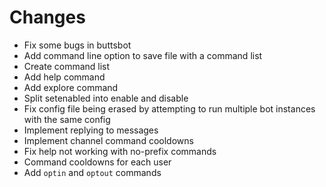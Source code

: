 # Changes
- Fix some bugs in buttsbot
- Add command line option to save file with a command list
- Create command list
- Add help command
- Add explore command
- Split setenabled into enable and disable
- Fix config file being erased by attempting to run multiple bot instances with the same config
- Implement replying to messages
- Implement channel command cooldowns
- Fix help not working with no-prefix commands
- Command cooldowns for each user
- Add `optin` and `optout` commands
